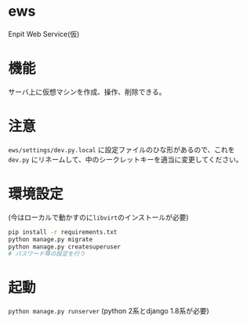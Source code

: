 # ews
Enpit Web Service(仮)

# 機能
サーバ上に仮想マシンを作成、操作、削除できる。

# 注意
`ews/settings/dev.py.local` に設定ファイルのひな形があるので、これを `dev.py` にリネームして、中のシークレットキーを適当に変更してください。

# 環境設定
(今はローカルで動かすのに`libvirt`のインストールが必要)

```bash
pip install -r requirements.txt
python manage.py migrate
python manage.py createsuperuser
# パスワード等の設定を行う
```

# 起動
`python manage.py runserver` (python 2系とdjango 1.8系が必要)
